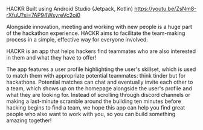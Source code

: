 HACKR
Built using Android Studio (Jetpack, Kotlin)
https://youtu.be/ZsNm8-rXfuU?si=7AP94WsyreVc2oi0


Alongside innovation, meeting and working with new people is a huge part of the hackathon experience. HACKR aims to facilitate the team-making process in a simple, effective way for everyone involved.

HACKR is an app that helps hackers find teammates who are also interested in them and what they have to offer!

The app features a user profile highlighting the user's skillset, which is used to match them with appropriate potential teammates: think tinder but for hackathons. Potential matches can chat and eventually invite each other to a team, which shows up on the homepage alongside the user's profile and what they are looking for. Instead of scrolling through discord channels or making a last-minute scramble around the building ten minutes before hacking begins to find a team, we hope this app can help you find great people who also want to work with you, so you can build something amazing together!

